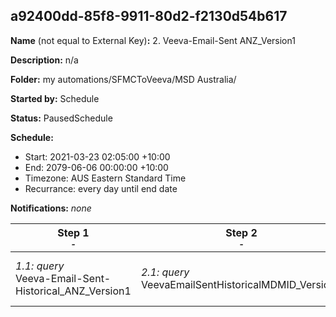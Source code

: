 ## a92400dd-85f8-9911-80d2-f2130d54b617

**Name** (not equal to External Key)**:** 2. Veeva-Email-Sent ANZ_Version1

**Description:** n/a

**Folder:** my automations/SFMCToVeeva/MSD Australia/

**Started by:** Schedule

**Status:** PausedSchedule

**Schedule:**

* Start: 2021-03-23 02:05:00 +10:00
* End: 2079-06-06 00:00:00 +10:00
* Timezone: AUS Eastern Standard Time
* Recurrance: every day until end date

**Notifications:** _none_


| Step 1<br>_<small>-</small>_ | Step 2<br>_<small>-</small>_ | Step 3<br>_<small>-</small>_ | Step 4<br>_<small>-</small>_ |
| --- | --- | --- | --- |
| _1.1: query_<br>Veeva-Email-Sent-Historical_ANZ_Version1 | _2.1: query_<br>VeevaEmailSentHistoricalMDMID_Version1 | _3.1: query_<br>Veeva-Email-Sent-Daily_ANZ_Version1 | _4.1: journeyEntry_<br>VeevaSend_ANZ_Version1 |
